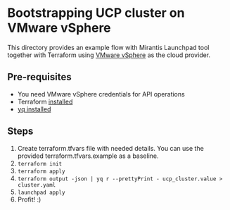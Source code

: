# Bootstrapping UCP cluster on VMware vSphere

This directory provides an example flow with Mirantis Launchpad tool together with Terraform using [VMware vSphere](https://registry.terraform.io/providers/hashicorp/vsphere/latest/docs) as the cloud provider.


## Pre-requisites

* You need VMware vSphere credentials for API operations
* Terraform [installed](https://learn.hashicorp.com/terraform/getting-started/install)
* [yq installed](https://github.com/mikefarah/yq#install)

## Steps

1. Create terraform.tfvars file with needed details. You can use the provided terraform.tfvars.example as a baseline.
2. `terraform init`
3. `terraform apply`
4. `terraform output -json | yq r --prettyPrint - ucp_cluster.value > cluster.yaml `
5. `launchpad apply`
6. Profit! :)

